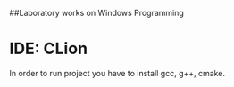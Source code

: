##Laboratory works on Windows Programming


# IDE: CLion

In order to run project you have to install gcc, g++, cmake.
